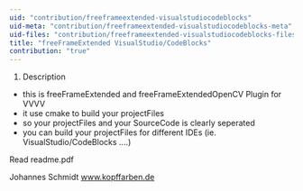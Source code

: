 ```yaml
---
uid: "contribution/freeframeextended-visualstudiocodeblocks"
uid-meta: "contribution/freeframeextended-visualstudiocodeblocks-meta"
uid-files: "contribution/freeframeextended-visualstudiocodeblocks-files"
title: "freeFrameExtended VisualStudio/CodeBlocks"
contribution: "true"
---
```


1.  Description
* this is freeFrameExtended and freeFrameExtendedOpenCV Plugin for VVVV
* it use cmake to build your projectFiles
* so your projectFiles and your SourceCode is clearly seperated
* you can build your projectFiles for different IDEs (ie. VisualStudio/CodeBlocks ....)

Read readme.pdf


Johannes Schmidt
www.kopffarben.de